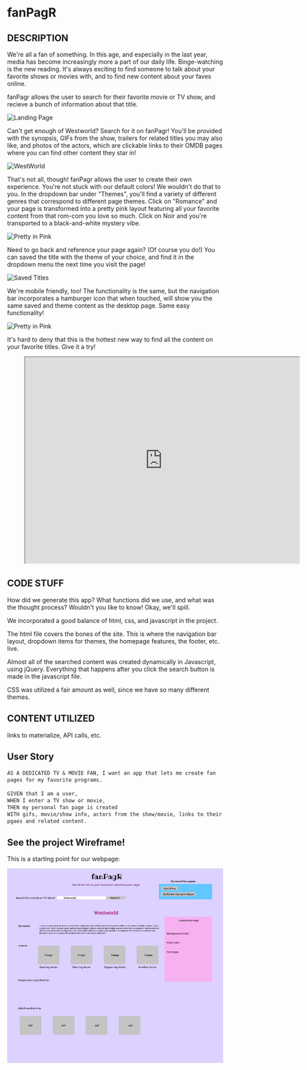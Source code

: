 # fanPagR

## DESCRIPTION

We're all a fan of something. In this age, and especially in the last year, media has become increasingly more a part of our daily life. Binge-watching is the new reading. It's always exciting to find someone to talk about your favorite shows or movies with, and to find new content about your faves online. 

fanPagr allows the user to search for their favorite movie or TV show, and recieve a bunch of information about that title. 

![Landing Page](images/main-page.png)

Can't get enough of Westworld? Search for it on fanPagr! You'll be provided with the synopsis, GIFs from the show, trailers for related titles you may also like, and photos of the actors, which are clickable links to their OMDB pages where you can find other content they star in!

![WestWorld](images/westworld.png)

That's not all, though! fanPagr allows the user to create their own experience. You're not stuck with our default colors! We wouldn't do that to you. In the dropdown bar under "Themes", you'll find a variety of different genres that correspond to different page themes. Click on "Romance" and your page is transformed into a pretty pink layout featuring all your favorite content from that rom-com you love so much. Click on Noir and you're transported to a black-and-white mystery vibe. 

![Pretty in Pink](images/screenshots/pretty-in-pink.png)

Need to go back and reference your page again? (Of course you do!) You can saved the title with the theme of your choice, and find it in the dropdown menu the next time you visit the page!

![Saved Titles](images/screenshots/saved-dropdown.png)

We're mobile friendly, too! The functionality is the same, but the navigation bar incorporates a hamburger icon that when touched, will show you the same saved and theme content as the desktop page. Same easy functionality!

![Pretty in Pink](images/screenshots/mobile.png)

It's hard to deny that this is the hottest new way to find all the content on your favorite titles. Give it a try!
<figure class="video_container">
<iframe src="https://drive.google.com/file/d/1D5QlpQw00Nbb_byOF_6wYVYCz0M-zVIe/preview" width="640" height="480"></iframe>
</figure>

## CODE STUFF

How did we generate this app? What functions did we use, and what was the thought process? Wouldn't you like to know! Okay, we'll spill.

We incorporated a good balance of html, css, and javascript in the project.

The html file covers the bones of the site. This is where the navigation bar layout, dropdown items for themes, the homepage features, the footer, etc. live.

Almost all of the searched content was created dynamically in Javascript, using jQuery. Everything that happens after you click the search button is made in the javascript file. 

CSS was utilized a fair amount as well, since we have so many different themes. 

## CONTENT UTILIZED

links to materialize, API calls, etc. 

## User Story

```
AS A DEDICATED TV & MOVIE FAN, I want an app that lets me create fan pages for my favorite programs.

GIVEN that I am a user,
WHEN I enter a TV show or movie,
THEN my personal fan page is created
WITH gifs, movie/show info, actors from the show/movie, links to their pgaes and related content.

```

## See the project Wireframe!

This is a starting point for our webpage:

![Wireframe Image](images/wireframe.png)
